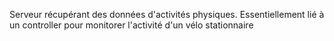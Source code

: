 Serveur récupérant des données d'activités physiques.
Essentiellement lié à un controller pour monitorer l'activité d'un vélo stationnaire
